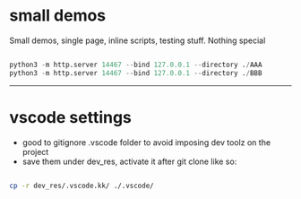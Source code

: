 # small demos
Small demos, single page, inline scripts, testing stuff. Nothing special 


```python

python3 -m http.server 14467 --bind 127.0.0.1 --directory ./AAA
python3 -m http.server 14467 --bind 127.0.0.1 --directory ./BBB


```

----
# vscode settings
- good to gitignore .vscode folder to avoid imposing dev toolz on the project
- save them under dev_res, activate it after git clone like so:

```bash

cp -r dev_res/.vscode.kk/ ./.vscode/


```
